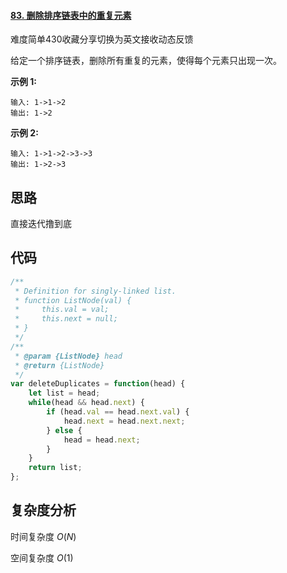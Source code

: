 #### [83. 删除排序链表中的重复元素](https://leetcode-cn.com/problems/remove-duplicates-from-sorted-list/)

难度简单430收藏分享切换为英文接收动态反馈

给定一个排序链表，删除所有重复的元素，使得每个元素只出现一次。

**示例 1:**

```
输入: 1->1->2
输出: 1->2
```

**示例 2:**

```
输入: 1->1->2->3->3
输出: 1->2->3
```



## 思路

直接迭代撸到底

## 代码

```javascript
/**
 * Definition for singly-linked list.
 * function ListNode(val) {
 *     this.val = val;
 *     this.next = null;
 * }
 */
/**
 * @param {ListNode} head
 * @return {ListNode}
 */
var deleteDuplicates = function(head) {
    let list = head;
    while(head && head.next) {
        if (head.val == head.next.val) {
            head.next = head.next.next;
        } else {
            head = head.next;
        }
    }
    return list;
};
```

## 复杂度分析

时间复杂度	$O(N)$

空间复杂度	$O(1)$